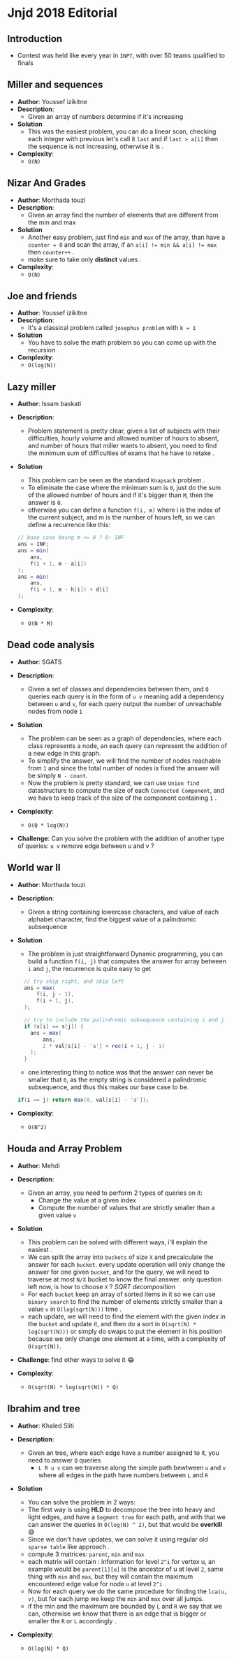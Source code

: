 # Jnjd 2018 Editorial

## Introduction

- Contest was held like every year in `INPT`, with over 50 teams qualified to finals

## Miller and sequences

- **Author**: Youssef izikitne
- **Description**:
    - Given an array of numbers determine if it's increasing
- **Solution**
    - This was the easiest problem, you can do a linear scan, checking each integer with previous let's call it
    `last` and if `last > a[i]` then the sequence is not increasing, otherwise it is .
- **Complexity**:
    - `O(N)`


## Nizar And Grades

- **Author**: Morthada touzi
- **Description**:
    - Given an array find the number of elements  that are different from the min and max
- **Solution**
    - Another easy problem, just find `min` and `max` of the array, than have a `counter = 0` and scan the array, if an `a[i] != min && a[i] != max` then `counter++` .
    - make sure to take only **distinct** values .
- **Complexity**:
    - `O(N)`

## Joe and friends

- **Author**: Youssef izikitne
- **Description**:
  - it's a classical problem called `josephus problem` with `k = 1`
- **Solution**
  - You have to solve the math problem so you can come up with the recursion
- **Complexity**:
    - `O(log(N))`

## Lazy miller
- **Author**: Issam baskati
- **Description**:
    - Problem statement is pretty clear, given a list of subjects with their difficulties, hourly volume and allowed number
  of hours to absent, and number of hours that miller wants to absent, you need to find the minimum sum of difficulties of exams that he have to retake .

- **Solution**
    - This problem can be seen as the standard `Knapsack` problem .
    - To eliminate the case where the minimum sum is `0`, just do the sum of the allowed number of hours and if it's bigger than `M`, then the answer is `0`.
    - otherwise you can define a function `f(i, m)` where i is the index of the current subject, and m is the number of hours left, so we can define a recurrence like this:
    ```java
    // base case being m <= 0 ? 0: INF
    ans = INF;
    ans = min(
        ans,
        f(i + 1, m - a[i])
    );
    ans = min(
        ans,
        f(i + 1, m - h[i]) + d[i]
    );
    ```
- **Complexity**:
    - `O(N * M)`

## Dead code analysis

- **Author**: SGATS
- **Description**:
    - Given a set of classes and dependencies between them, and `Q` queries each query is in the form of `u v` meaning add a dependency between `u` and `v`, for each query output the number of unreachable nodes from node `1`

- **Solution**
    - The problem can be seen as a graph of dependencies, where each class represents a node, an each query can represent the addition of a new edge in this graph.
    - To simplify the answer, we will find the number of nodes reachable from `1` and since the total number of nodes is fixed the answer will be simply `N - count`.
    - Now the problem is pretty standard, we can use `Union find` datastructure to compute the size of each `Connected Component`, and we have to keep track of the size of the component containing `1` .

- **Complexity**:
    - `O(Q * log(N))`

- **Challenge**: Can you solve the problem with the addition of another type of queries: `u v` remove edge between u and v ?

## World war II

- **Author**: Morthada touzi
- **Description**:
    - Given a string containing lowercase characters, and value of each alphabet character, find the biggest value of a palindromic subsequence

- **Solution**
    - The problem is just straightforward Dynamic programming, you can build a function `f(i, j)` that computes the answer for
array between `i` and `j`, the recurrence is quite easy to get
  ```java
    // try skip right, and skip left
    ans = max(
        f(i, j - 1),
        f(i + 1, j),
    );

    // try to include the palindromic subsequence containing i and j
    if (s[i] == s[j]) {
      ans = max(
          ans,
          2 * val[s[i] - 'a'] + rec(i + 1, j - 1)
      );
    }
  ```
  - one interesting thing to notice was that the answer can never be smaller that `0`, as the empty string is considered a palindromic subsequence, and thus this makes our base case to be.

  ```java
  if(i == j) return max(0, val[s[i] - 'a']);
  ```

- **Complexity**:
    - `O(N^2)`

## Houda and Array Problem

- **Author**: Mehdi
- **Description**:
    - Given an array, you need to perform 2 types of queries on it:
      - Change the value at a given index
      - Compute the number of values that are strictly smaller than a given value `v`

- **Solution**
  - This problem can be solved with different ways, i'll explain the easiest .
  - We can split the array into `buckets` of size `X` and precalculate the answer for each `bucket`. every update operation will only change the answer for one given `bucket`, and for the query, we will need to traverse at most `N/X` bucket to know the final answer. only question left now, is how to choose `X` ?  *SQRT decomposition*
  - For each `bucket` keep an array of sorted items in it so we can use `binary search` to find the number of elements strictly smaller than a value `v` in `O(log(sqrt(N)))` time .
  - each update, we will need to find the element with the given index in the `bucket` and update it, and then do a sort in
  `O(sqrt(N) * log(sqrt(N)))` or simply do swaps to put the element in his position because we only change one element at a time, with a complexity of `O(sqrt(N))`.

- **Challenge**: find other ways to solve it 😂
- **Complexity**:
    - `O(sqrt(N) * log(sqrt(N)) * Q)`

## Ibrahim and tree

- **Author**: Khaled Sliti
- **Description**:
  - Given an tree, where each edge have a number assigned to it, you need to answer `Q` queries
    - `L R u v` can we traverse along the simple path bewtween `u` and `v` where all edges in the path have numbers between `L` and `R`

- **Solution**
  - You can solve the problem in 2 ways:
  - The first way is using **HLD** to decompose the tree into heavy and light edges, and have a `Segment tree` for each path,
and with that we can answer the queries in `O(log(N) ^ 2)`, but that would be **overkill** 😅
  - Since we don't have updates, we can solve it using regular old `sparse table` like approach .
  - compute 3 matrices: `parent`, `min` and `max`
  - each matrix will contain : information for level `2^i` for vertex u, an example would be `parent[1][u]` is the ancestor of u at level `2`, same thing with `min` and `max`, but they will contain the maximum encountered edge value for node `u` at level `2^i` .
  - Now for each query we do the same procedure for finding the `lca(u, v)`, but for each jump we keep the `min` and `max` over all jumps.
  - if the min and the maximum are bounded by `L` and `R` we say that we can, otherwise we know that there is an edge that is bigger or smaller the `R` or `L` accordingly .

- **Complexity**:
    - `O(log(N) * Q)`


